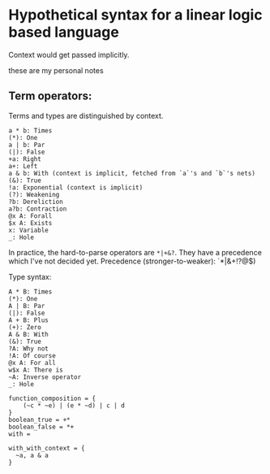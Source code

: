 # Hypothetical syntax for a linear logic based language
Context would get passed implicitly.

these are my personal notes

## Term operators:
Terms and types are distinguished by context.

```
a * b: Times
(*): One
a | b: Par
(|): False
+a: Right
a+: Left
a & b: With (context is implicit, fetched from `a`'s and `b`'s nets)
(&): True
!a: Exponential (context is implicit)
(?): Weakening
?b: Dereliction
a?b: Contraction
@x A: Forall
$x A: Exists
x: Variable
_: Hole
```
In practice, the hard-to-parse operators are `*|+&?`. They have a precedence which I've not decided yet.
Precedence (stronger-to-weaker): `*|&+!?@$)

Type syntax:

```
A * B: Times
(*): One
A | B: Par
(|): False
A + B: Plus
(+): Zero
A & B: With
(&): True
?A: Why not
!A: Of course
@x A: For all
w$x A: There is
~A: Inverse operator
_: Hole
```

```
function_composition = {
    (~c * ~e) | (e * ~d) | c | d
}
boolean_true = +*
boolean_false = *+
with =
```

```
with_with_context = {
  ~a, a & a
}
```

